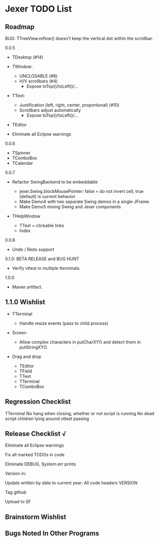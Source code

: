 Jexer TODO List
===============


Roadmap
-------

BUG: TTreeView.reflow() doesn't keep the vertical dot within the
     scrollbar.

0.0.5

- TDesktop (#14)

- TWindow:
  - UNCLOSABLE (#8)
  - H/V scrollbars (#4)
    - Expose toTop()/toLeft()/...

- TText:
  - Justification (left, right, center, proportional) (#10)
  - Scrollbars adjust automatically
    - Expose toTop()/toLeft()/...

- TEditor
- Eliminate all Eclipse warnings

0.0.6

- TSpinner
- TComboBox
- TCalendar

0.0.7

- Refactor SwingBackend to be embeddable
  - jexer.Swing.blockMousePointer: false = do not invert cell, true
    (default) is current behavior
  - Make Demo4 with two separate Swing demos in a single JFrame.
  - Make Demo5 mixing Swing and Jexer components

- THelpWindow
  - TText + clickable links
  - Index

0.0.8

- Undo / Redo support

0.1.0: BETA RELEASE and BUG HUNT

- Verify vttest in multiple tterminals.

1.0.0

- Maven artifact.


1.1.0 Wishlist
--------------

- TTerminal
  - Handle resize events (pass to child process)

- Screen
  - Allow complex characters in putCharXY() and detect them in putStringXY().

- Drag and drop
  - TEditor
  - TField
  - TText
  - TTerminal
  - TComboBox



Regression Checklist
--------------------

  TTerminal
    No hang when closing, whether or not script is running
    No dead script children lying around
    vttest passing



Release Checklist √
-------------------

Eliminate all Eclipse warnings

Fix all marked TODOs in code

Eliminate DEBUG, System.err prints

Version in:

Update written by date to current year:
    All code headers
    VERSION

Tag github

Upload to SF



Brainstorm Wishlist
-------------------



Bugs Noted In Other Programs
----------------------------
